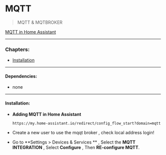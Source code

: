 # MQTT

> MQTT & MQTBROKER

[MQTT in Home Assistant](https://www.home-assistant.io/integrations/mqtt/)

---

### Chapters:

- [Installation](#Installation)

----

#### Dependencies:

- none

----

#### Installation:

- **Adding MQTT in Home Assistant** 

  ```
  https://my.home-assistant.io/redirect/config_flow_start?domain=mqtt
  ```

  

- Create a new user to use the mqqt broker , check local address login!
- Go to **Settings > Devices & Services ** , Select the **MQTT INTEGRATION** , Select  **Configure** , Then **RE-configure MQTT**.

  


